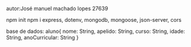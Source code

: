 
autor:José  manuel machado lopes 27639

npm init 
npm i express, dotenv, mongodb, mongoose, json-server, cors

base de dados: 
aluno{
    nome: String,
    apelido: String,
    curso: String,
    idade: String,
    anoCurricular: String
  }

  